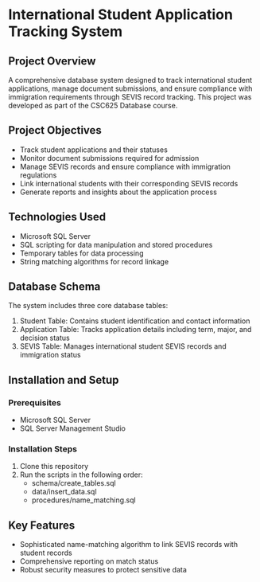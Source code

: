 # International Student Application Tracking System

## Project Overview
A comprehensive database system designed to track international student applications, manage document submissions, and ensure compliance with immigration requirements through SEVIS record tracking. This project was developed as part of the CSC625 Database course.

## Project Objectives
- Track student applications and their statuses
- Monitor document submissions required for admission
- Manage SEVIS records and ensure compliance with immigration regulations
- Link international students with their corresponding SEVIS records
- Generate reports and insights about the application process

## Technologies Used
- Microsoft SQL Server
- SQL scripting for data manipulation and stored procedures
- Temporary tables for data processing
- String matching algorithms for record linkage

## Database Schema
The system includes three core database tables:
1. Student Table: Contains student identification and contact information
2. Application Table: Tracks application details including term, major, and decision status
3. SEVIS Table: Manages international student SEVIS records and immigration status

## Installation and Setup

### Prerequisites
- Microsoft SQL Server
- SQL Server Management Studio

### Installation Steps
1. Clone this repository
2. Run the scripts in the following order:
   - schema/create_tables.sql
   - data/insert_data.sql
   - procedures/name_matching.sql

## Key Features
- Sophisticated name-matching algorithm to link SEVIS records with student records
- Comprehensive reporting on match status
- Robust security measures to protect sensitive data
